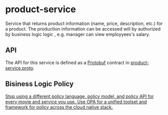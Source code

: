# product-service
Service that returns product information (name, price, description, etc.) for a product. The production information can be accessed will by authorized by business logic logic , e.g. manager can view employyees's salary. 

## API
The API for this service is defined as a [Protobuf](https://developers.google.com/protocol-buffers) contract in [product-service.proto](../product-service-idl/src/main/proto/acmeshoes.service.product/product-service.proto).

## Bisiness Logic Policy
[Stop using a different policy language, policy model, and policy API for every movie and service you use. Use OPA for a unified toolset and framework for policy across the cloud native stack.](https://www.openpolicyagent.org/)